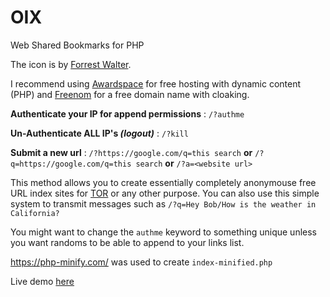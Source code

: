 # OIX
Web Shared Bookmarks for PHP

The icon is by [Forrest Walter](http://www.forrestwalter.com/).

I recommend using [Awardspace](https://awardspace.net) for free hosting with dynamic content (PHP) and [Freenom](https://freenom.com) for a free domain name with cloaking.

**Authenticate your IP for append permissions** : `/?authme`

**Un-Authenticate ALL IP's _(logout)_** : `/?kill`

**Submit a new url** : `/?https://google.com/q=this search` **or** `/?q=https://google.com/q=this search` **or** `/?a=<website url>`

This method allows you to create essentially completely anonymouse free URL index sites for [TOR](https://www.torproject.org/) or any other purpose. You can also use this simple system to transmit messages such as `/?q=Hey Bob/How is the weather in California?`

You might want to change the `authme` keyword to something unique unless you want randoms to be able to append to your links list.

https://php-minify.com/ was used to create `index-minified.php`

Live demo [here](http://oix.atwebpages.com/)
